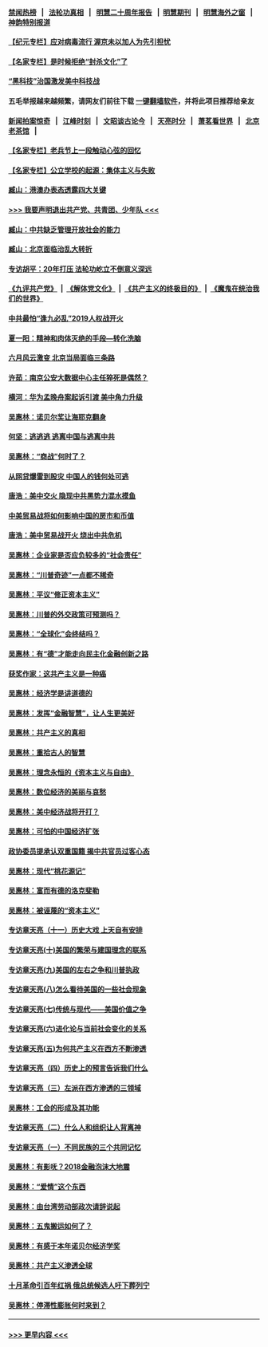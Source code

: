 #### [禁闻热榜](热点新闻.md?=0)  &nbsp;&nbsp;|&nbsp;&nbsp; [法轮功真相](https://github.com/gfw-breaker/truth/blob/master/README.md?=0) &nbsp;&nbsp;|&nbsp;&nbsp; [明慧二十周年报告](https://github.com/gfw-breaker/mh-reports/blob/master/README.md?=0) &nbsp;&nbsp;|&nbsp;&nbsp;[明慧期刊](https://github.com/gfw-breaker/mh-qikan) &nbsp;&nbsp;|&nbsp;&nbsp; [明慧海外之窗](https://github.com/gfw-breaker/mh-news/blob/master/README.md?=0) &nbsp;&nbsp;|&nbsp;&nbsp; [神韵特别报道](https://github.com/gfw-breaker/mh-news/blob/master/shenyun.md?=0)
#### [【纪元专栏】应对病毒流行 渥京未以加人为先引担忧](../pages/nsc423/n11875714.md?t=03090403) 
#### [【名家专栏】是时候拒绝“封杀文化”了](../pages/nsc423/n11814093.md?t=03090403) 
#### [“黑科技”治国激发美中科技战](../pages/nsc423/n11638056.md?t=03090403) 
#### 五毛举报越来越频繁，请网友们前往下载 [一键翻墙软件](https://github.com/gfw-breaker/ssr-accounts)，并将此项目推荐给亲友
#### [新闻拍案惊奇](https://github.com/gfw-breaker/banned-news/blob/master/pages/link4.md) &nbsp;&nbsp;|&nbsp;&nbsp; [江峰时刻](https://github.com/gfw-breaker/banned-news/blob/master/pages/link4.md) &nbsp;&nbsp;|&nbsp;&nbsp; [文昭谈古论今](https://github.com/gfw-breaker/banned-news/blob/master/pages/link4.md) &nbsp;&nbsp;|&nbsp;&nbsp; [天亮时分](https://github.com/gfw-breaker/banned-news/blob/master/pages/link4.md) &nbsp;&nbsp;|&nbsp;&nbsp; [萧茗看世界](https://github.com/gfw-breaker/banned-news/blob/master/pages/link4.md) &nbsp;&nbsp;|&nbsp;&nbsp; [北京老茶馆](https://github.com/gfw-breaker/banned-news/blob/master/pages/link4.md) &nbsp;&nbsp;|&nbsp;&nbsp; 
#### [【名家专栏】老兵节上一段触动心弦的回忆](../pages/nsc423/n11646016.md?t=03090403) 
#### [【名家专栏】公立学校的起源：集体主义与失败](../pages/nsc423/n11601833.md?t=03090403) 
#### [臧山：港澳办表态透露四大关键](../pages/nsc423/n11421628.md?t=03090403) 
#### [>>> 我要声明退出共产党、共青团、少年队 <<<](https://github.com/begood0513/goodnews/blob/master/quit/letter.md) 
#### [臧山：中共缺乏管理开放社会的能力](../pages/nsc423/n11407457.md?t=03090403) 
#### [臧山：北京面临治乱大转折](../pages/nsc423/n11406895.md?t=03090403) 
#### [专访胡平：20年打压 法轮功屹立不倒意义深远](../pages/nsc423/n11398800.md?t=03090403) 
#### [《九评共产党》](https://github.com/begood0513/9ping.md/blob/master/README.md) &nbsp;|&nbsp; [《解体党文化》](../../../../jtdwh.md/blob/master/README.md)  &nbsp;|&nbsp; [《共产主义的终极目的》](../../../../gczydzjmd.md/blob/master/README.md) &nbsp;|&nbsp; [《魔鬼在统治我们的世界》](../../../../mgztzwmdsj.md/blob/master/README.md) 
#### [中共最怕“逢九必乱”2019人权战开火](../pages/nsc423/n11385248.md?t=03090403) 
#### [夏一阳：精神和肉体灭绝的手段—转化洗脑](../pages/nsc423/n11368250.md?t=03090403) 
#### [六月风云激变 北京当局面临三条路](../pages/nsc423/n11313668.md?t=03090403) 
#### [许茹：南京公安大数据中心主任猝死是偶然？](../pages/nsc423/n11064744.md?t=03090403) 
#### [横河：华为孟晚舟案起诉引渡 美中角力升级](../pages/nsc423/n11027230.md?t=03090403) 
#### [吴惠林：诺贝尔奖让海耶克翻身](../pages/nsc423/n10890049.md?t=03090403) 
#### [何坚：逃逃逃 逃离中国与逃离中共](../pages/nsc423/n10592891.md?t=03090403) 
#### [吴惠林：“商战”何时了？](../pages/nsc423/n10573558.md?t=03090403) 
#### [从网贷爆雷到股灾 中国人的钱何处可逃](../pages/nsc423/n10572800.md?t=03090403) 
#### [唐浩：美中交火 隐现中共黑势力混水摸鱼](../pages/nsc423/n10544040.md?t=03090403) 
#### [中美贸易战将如何影响中国的房市和币值](../pages/nsc423/n10543697.md?t=03090403) 
#### [唐浩：美中贸易战开火 烧出中共危机](../pages/nsc423/n10540126.md?t=03090403) 
#### [吴惠林：企业家是否应负较多的“社会责任”](../pages/nsc423/n10535022.md?t=03090403) 
#### [吴惠林：“川普奇迹”一点都不稀奇](../pages/nsc423/n10512808.md?t=03090403) 
#### [吴惠林：平议“修正资本主义”](../pages/nsc423/n10495724.md?t=03090403) 
#### [吴惠林：川普的外交政策可预测吗？](../pages/nsc423/n10462387.md?t=03090403) 
#### [吴惠林：“全球化”会终结吗？](../pages/nsc423/n10452838.md?t=03090403) 
#### [吴惠林：有“德”才能走向民主化金融创新之路](../pages/nsc423/n10432292.md?t=03090403) 
#### [获奖作家：这共产主义是一种癌](../pages/nsc423/n10431541.md?t=03090403) 
#### [吴惠林：经济学是讲道德的](../pages/nsc423/n10398014.md?t=03090403) 
#### [吴惠林：发挥“金融智慧”，让人生更美好](../pages/nsc423/n10375019.md?t=03090403) 
#### [吴惠林：共产主义的真相](../pages/nsc423/n10351394.md?t=03090403) 
#### [吴惠林：重拾古人的智慧](../pages/nsc423/n10337691.md?t=03090403) 
#### [吴惠林：理念永恒的《资本主义与自由》](../pages/nsc423/n10316274.md?t=03090403) 
#### [吴惠林：数位经济的美丽与哀愁](../pages/nsc423/n10292946.md?t=03090403) 
#### [吴惠林：美中经济战将开打？](../pages/nsc423/n10258825.md?t=03090403) 
#### [吴惠林：可怕的中国经济扩张](../pages/nsc423/n10219147.md?t=03090403) 
#### [政协委员提承认双重国籍 揭中共官员过客心态](../pages/nsc423/n10208809.md?t=03090403) 
#### [吴惠林：现代“桃花源记”](../pages/nsc423/n10185234.md?t=03090403) 
#### [吴惠林：富而有德的洛克斐勒](../pages/nsc423/n10142264.md?t=03090403) 
#### [吴惠林：被诬蔑的“资本主义”](../pages/nsc423/n10124816.md?t=03090403) 
#### [专访章天亮（十一）历史大戏 上天自有安排](../pages/nsc423/n10094905.md?t=03090403) 
#### [专访章天亮(十)美国的繁荣与建国理念的联系](../pages/nsc423/n10094899.md?t=03090403) 
#### [专访章天亮(九)美国的左右之争和川普执政](../pages/nsc423/n10094889.md?t=03090403) 
#### [专访章天亮(八)怎么看待美国的一些社会现象](../pages/nsc423/n10094857.md?t=03090403) 
#### [专访章天亮(七)传统与现代——美国价值之争](../pages/nsc423/n10093140.md?t=03090403) 
#### [专访章天亮(六)进化论与当前社会变化的关系](../pages/nsc423/n10092036.md?t=03090403) 
#### [专访章天亮(五)为何共产主义在西方不断渗透](../pages/nsc423/n10083620.md?t=03090403) 
#### [专访章天亮（四）历史上的预言告诉我们什么](../pages/nsc423/n10083606.md?t=03090403) 
#### [专访章天亮（三）左派在西方渗透的三领域](../pages/nsc423/n10081115.md?t=03090403) 
#### [吴惠林：工会的形成及其功能](../pages/nsc423/n10080633.md?t=03090403) 
#### [专访章天亮（二）什么人和组织让人背离神](../pages/nsc423/n10076637.md?t=03090403) 
#### [专访章天亮（一）不同民族的三个共同记忆](../pages/nsc423/n10074188.md?t=03090403) 
#### [吴惠林：有影呒？2018金融泡沫大地震](../pages/nsc423/n10040534.md?t=03090403) 
#### [吴惠林：“爱情”这个东西](../pages/nsc423/n10019423.md?t=03090403) 
#### [吴惠林：由台湾劳动部政次请辞说起](../pages/nsc423/n9979679.md?t=03090403) 
#### [吴惠林：五鬼搬运如何了？](../pages/nsc423/n9925338.md?t=03090403) 
#### [吴惠林：有感于本年诺贝尔经济学奖](../pages/nsc423/n9871883.md?t=03090403) 
#### [吴惠林：共产主义渗透全球](../pages/nsc423/n9812748.md?t=03090403) 
#### [十月革命引百年红祸 俄总统候选人吁下葬列宁](../pages/nsc423/n9810182.md?t=03090403) 
#### [吴惠林：停滞性膨胀何时来到？](../pages/nsc423/n9764136.md?t=03090403) 

----
#### [ >>> 更早内容 <<< ](../indexes/nsc423-earlier.md)
